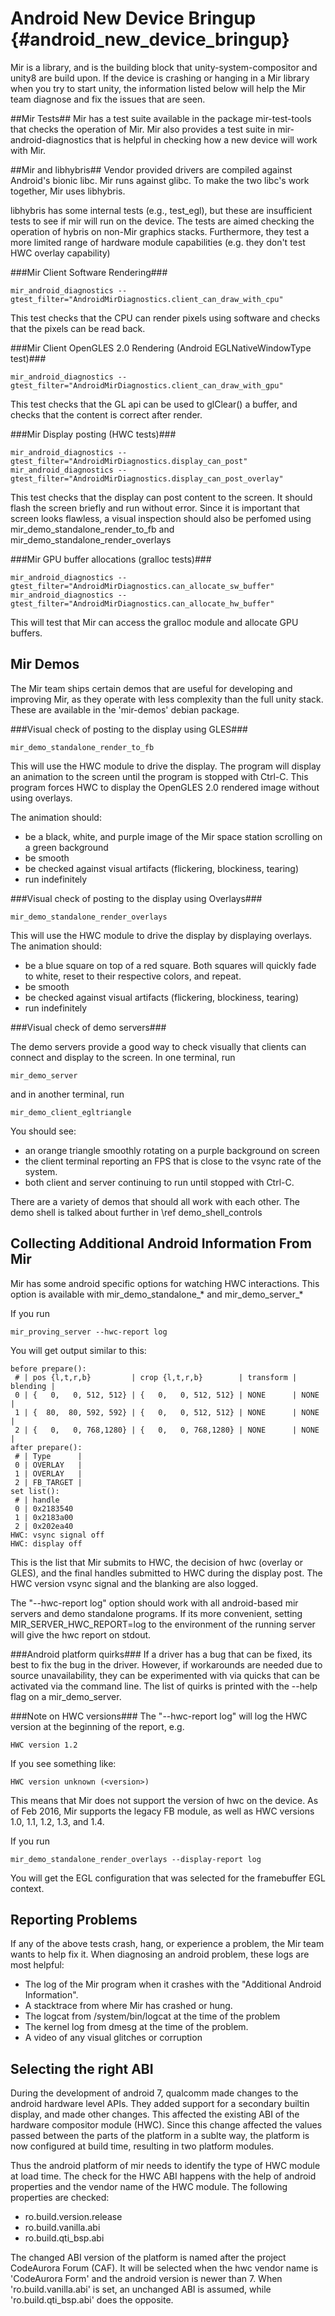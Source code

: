 Android New Device Bringup {#android_new_device_bringup}
===============================

Mir is a library, and is the building block that unity-system-compositor and
unity8 are build upon. If the device is crashing or hanging in a Mir library
when you try to start unity, the information listed below will help the Mir
team diagnose and fix the issues that are seen.

##Mir Tests##
Mir has a test suite available in the package mir-test-tools that checks the
operation of Mir.
Mir also provides a test suite in mir-android-diagnostics that is helpful in
checking how a new device will work with Mir. 

##Mir and libhybris##
Vendor provided drivers are compiled against Android's bionic libc.
Mir runs against glibc. To make the two libc's work together, Mir uses
libhybris.

libhybris has some internal tests (e.g., test_egl), but these are insufficient
tests to see if mir will run on the device. The tests are aimed checking
the operation of hybris on non-Mir graphics stacks. Furthermore, they test a
more limited range of hardware module capabilities (e.g. they don't test HWC
overlay capability) 

###Mir Client Software Rendering###

    mir_android_diagnostics --gtest_filter="AndroidMirDiagnostics.client_can_draw_with_cpu"

This test checks that the CPU can render pixels using software
and checks that the pixels can be read back.

###Mir Client OpenGLES 2.0 Rendering (Android EGLNativeWindowType test)###

    mir_android_diagnostics --gtest_filter="AndroidMirDiagnostics.client_can_draw_with_gpu"

This test checks that the GL api can be used to glClear() a buffer, and checks
that the content is correct after render.

###Mir Display posting (HWC tests)###

    mir_android_diagnostics --gtest_filter="AndroidMirDiagnostics.display_can_post"
    mir_android_diagnostics --gtest_filter="AndroidMirDiagnostics.display_can_post_overlay"

This test checks that the display can post content to the screen. It should
flash the screen briefly and run without error. Since it is important that
screen looks flawless, a visual inspection should also be perfomed using
mir_demo_standalone_render_to_fb and mir_demo_standalone_render_overlays 

###Mir GPU buffer allocations (gralloc tests)###

    mir_android_diagnostics --gtest_filter="AndroidMirDiagnostics.can_allocate_sw_buffer"
    mir_android_diagnostics --gtest_filter="AndroidMirDiagnostics.can_allocate_hw_buffer"

This will test that Mir can access the gralloc module and allocate GPU buffers.

Mir Demos
---------
The Mir team ships certain demos that are useful for developing and improving
Mir, as they operate with less complexity than the full unity stack. These are
available in the 'mir-demos' debian package.

###Visual check of posting to the display using GLES###

    mir_demo_standalone_render_to_fb

This will use the HWC module to drive the display. The program will display an
animation to the screen until the program is stopped with Ctrl-C. This program
forces HWC to display the OpenGLES 2.0 rendered image without using overlays.

The animation should:
 - be a black, white, and purple image of the Mir space station scrolling on a
green background
 - be smooth
 - be checked against visual artifacts (flickering, blockiness, tearing)
 - run indefinitely

###Visual check of posting to the display using Overlays###

    mir_demo_standalone_render_overlays

This will use the HWC module to drive the display by displaying overlays.
The animation should:
 - be a blue square on top of a red square. Both squares will quickly fade to
white, reset to their respective colors, and repeat.
 - be smooth
 - be checked against visual artifacts (flickering, blockiness, tearing)
 - run indefinitely

###Visual check of demo servers###

The demo servers provide a good way to check visually that clients can connect
and display to the screen.
In one terminal, run

    mir_demo_server

and in another terminal, run

    mir_demo_client_egltriangle

You should see:
 - an orange triangle smoothly rotating on a purple background on screen
 - the client terminal reporting an FPS that is close to the vsync rate of the
system.
 - both client and server continuing to run until stopped with Ctrl-C.

There are a variety of demos that should all work with each other. The demo
shell is talked about further in \ref demo_shell_controls

Collecting Additional Android Information From Mir
--------------------------------------------------
Mir has some android specific options for watching HWC interactions. This
option is available with mir_demo_standalone_* and mir_demo_server_*

If you run 

    mir_proving_server --hwc-report log

You will get output similar to this:

    before prepare():
     # | pos {l,t,r,b}         | crop {l,t,r,b}        | transform | blending | 
     0 | {   0,   0, 512, 512} | {   0,   0, 512, 512} | NONE      | NONE     | 
     1 | {  80,  80, 592, 592} | {   0,   0, 512, 512} | NONE      | NONE     | 
     2 | {   0,   0, 768,1280} | {   0,   0, 768,1280} | NONE      | NONE     | 
    after prepare():
     # | Type      | 
     0 | OVERLAY   | 
     1 | OVERLAY   | 
     2 | FB_TARGET | 
    set list():
     # | handle
     0 | 0x2183540
     1 | 0x2183a00
     2 | 0x202ea40
    HWC: vsync signal off
    HWC: display off

This is the list that Mir submits to HWC, the decision of hwc (overlay or GLES),
and the final handles submitted to HWC during the display post. The HWC version
vsync signal and the blanking are also logged.

The "--hwc-report log" option should work with all android-based mir servers
and demo standalone programs. If its more convenient, setting 
MIR_SERVER_HWC_REPORT=log to the environment of the running server will give 
the hwc report on stdout.

###Android platform quirks###
If a driver has a bug that can be fixed, its best to fix the bug in the driver.
However, if workarounds are needed due to source unavailability, they can be
experimented with via quicks that can be activated via the command line.
The list of quirks is printed with the --help flag on a mir_demo_server.

###Note on HWC versions###
The "--hwc-report log" will log the HWC version at the beginning of the report,
 e.g.

    HWC version 1.2

If you see something like:

    HWC version unknown (<version>)

This means that Mir does not support the version of hwc on the device.
As of Feb 2016, Mir supports the legacy FB module, as well as HWC versions
1.0, 1.1, 1.2, 1.3, and 1.4. 

If you run

    mir_demo_standalone_render_overlays --display-report log

You will get the EGL configuration that was selected for the framebuffer EGL
context.

Reporting Problems
-----------------
If any of the above tests crash, hang, or experience a problem, the Mir team
wants to help fix it.
When diagnosing an android problem, these logs are most helpful:
 - The log of the Mir program when it crashes with the "Additional Android
Information".
 - A stacktrace from where Mir has crashed or hung.
 - The logcat from /system/bin/logcat at the time of the problem
 - The kernel log from dmesg at the time of the problem.
 - A video of any visual glitches or corruption


Selecting the right ABI
-----------------

During the development of android 7, qualcomm made changes to the android
hardware level APIs. They added support for a secondary builtin display, and 
made other changes. This affected the existing ABI of the hardware compositor
module (HWC). Since this change affected the values passed between the parts of
the platform in a sublte way, the platform is now configured at build time,
resulting in two platform modules.

Thus the android platform of mir needs to identify the type of HWC module at
load time. The check for the HWC ABI happens with the help of android properties
and the vendor name of the HWC module. The following properties are checked:
 - ro.build.version.release
 - ro.build.vanilla.abi
 - ro.build.qti_bsp.abi

The changed ABI version of the platform is named after the project CodeAurora
Forum (CAF). It will be selected when the hwc vendor name is 'CodeAurora Form'
and the android version is newer than 7. When 'ro.build.vanilla.abi' is set, an
unchanged ABI is assumed, while 'ro.build.qti_bsp.abi' does the opposite.
